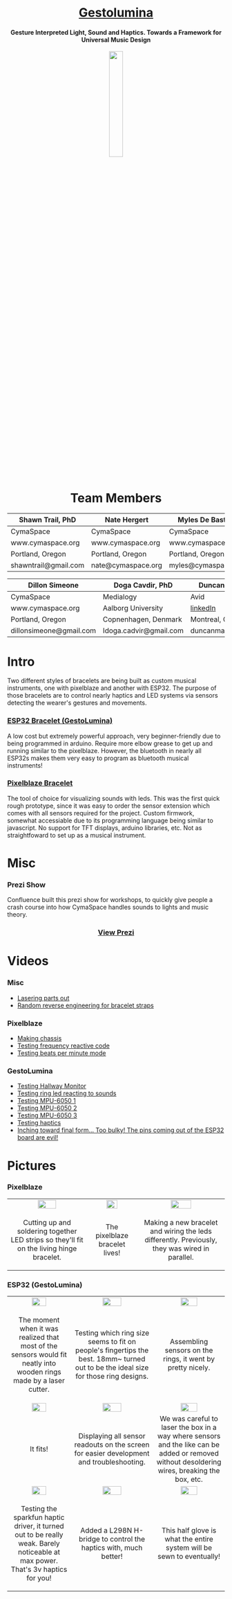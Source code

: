 <h1 align="center"><a href="https://bejewelled-kelpie-6a1941.netlify.app/">Gestolumina</a></h1>
<h4 align="center">Gesture Interpreted Light, Sound and Haptics. Towards a Framework for Universal Music Design</h4>

<p align="center">
    <img src="https://github.com/DillonSimeone/Gestolumina/blob/main/images/Gestolumina/Gesloumina.jpg" style="width: 25%;">
</p>
<h1 align="center">Team Members</h1>
<table align="center">
    <thead>
        <th>Shawn Trail, PhD</th>
        <th>Nate Hergert</th>
        <th>Myles De Bastion</th>
    </thead>
    <tbody>
        <tr>   
            <td>CymaSpace</td>
            <td>CymaSpace</td>
            <td>CymaSpace</td>
        </tr>
        <tr>
            <td>www.cymaspace.org</td>
            <td>www.cymaspace.org</td>
            <td>www.cymaspace.org</td>
        </tr>
        <tr>
            <td>Portland, Oregon</td>
            <td>Portland, Oregon</td>
            <td>Portland, Oregon</td>
        </tr>
        <tr>
            <td>shawntrail@gmail.com</td>
            <td>nate@cymaspace.org</td>
            <td>myles@cymaspace.org</td>
        </tr>
    </tbody>
    
</table>
<table align="center">
    <thead>
        <th>Dillon Simeone</th>
        <th>Doga Cavdir, PhD</th>
        <th>Duncan MacConnell, PhD</th>
    </thead>
    <tbody>
    <tr>
        <td>CymaSpace</td>
        <td>Medialogy</td>
        <td>Avid</td>
    </tr>
    <tr>
        <td>www.cymaspace.org</td>
        <td>Aalborg University</td>
        <td><a href="https://www.linkedin.com/in/duncan-macconnell-a4067511a/overlay/contact-info/">linkedIn</a></td>
    </tr>
    <tr>
        <td>Portland, Oregon</td>
        <td>Copnenhagen, Denmark</td>
        <td>Montreal, Quebec, Canada</td>
    </tr>
    <tr>
        <td>dillonsimeone@gmail.com</td>
        <td>Idoga.cadvir@gmail.com</td>
        <td>duncanmacconnell@gmail.com</td>
    </tr>
    </tbody>
</table>

# Intro
<p>
    Two different styles of bracelets are being built as custom musical instruments, one with pixelblaze and another with ESP32. The purpose of those bracelets are to control nearly haptics and LED systems via sensors detecting the wearer's gestures and movements. 
</p>
<h3><a href="https://github.com/DillonSimeone/Gestolumina/tree/main/Arduino%20Code/FrequencyReactiveTacile">ESP32 Bracelet (GestoLumina)</a></h3>
<p>A low cost but extremely powerful approach, very beginner-friendly due to being programmed in arduino. Require more elbow grease to get up and running similar to the pixelblaze. However, the bluetooth in nearly all ESP32s makes them very easy to program as bluetooth musical instruments!</p>

<h3><a href="https://github.com/DillonSimeone/Gestolumina/tree/main/Pixelblaze%20Code">Pixelblaze Bracelet</a></h3>
<p>The tool of choice for visualizing sounds with leds. This was the first quick rough prototype, since it was easy to order the sensor extension which comes with all sensors required for the project. Custom firmwork, somewhat accessiable due to its programming language being similar to javascript. No support for TFT displays, arduino libraries, etc. Not as straightfoward to set up as a musical instrument.</p>

# Misc
<h3>Prezi Show</h3>
<p>Confluence built this prezi show for workshops, to quickly give people a crash course into how CymaSpace handles sounds to lights and music theory.</p>
<h3 align="center"><a href="https://prezi.com/view/BKSwKoRpNLLlaCZ8I6HS/">View Prezi</a></h3>


# Videos
<h3>Misc</h3>
<ul>
    <li><a href="https://www.youtube.com/shorts/vZXHRAnROqk">Lasering parts out</a></li>
    <li><a href="https://www.youtube.com/shorts/q6HAHHKfm44">Random reverse engineering for bracelet straps</a></li>
</ul>
<h3>Pixelblaze</h3>
<ul>
    <li><a href="https://www.youtube.com/shorts/bQNIAE6hn9M">Making chassis</a></li>
    <li><a href="https://www.youtube.com/shorts/2__cOaNY4yM">Testing frequency reactive code</a></li>
    <li><a href="https://www.youtube.com/shorts/NpTJMvQrC3I">Testing beats per minute mode</a></li>
</ul>
<h3>GestoLumina</h3>
<ul>
    <li><a href="https://www.youtube.com/watch?v=SJd1xGemtCc">Testing Hallway Monitor</a></li>
    <li><a href="https://www.youtube.com/shorts/A8XjW7fpP0g">Testing ring led reacting to sounds</a></li>
    <li><a href="https://www.youtube.com/shorts/U4VskPwTADo">Testing MPU-6050 1</a></li>
    <li><a href="https://www.youtube.com/shorts/bvzDoGDOsoE ">Testing MPU-6050 2</a></li>
    <li><a href="https://www.youtube.com/shorts/jl-9ZZjW-vE ">Testing MPU-6050 3</a></li>
    <li><a href="https://www.youtube.com/shorts/bEWE7uyCt_Y ">Testing haptics</a></li>
    <li><a href="https://www.youtube.com/shorts/fWRVd8oUweI">Inching toward final form... Too bulky! The pins coming out of the ESP32 board are evil!</a></li>
</ul>

# Pictures
<h3>Pixelblaze</h3>
<table>
    <tr>
        <td align="center">
            <img src="https://github.com/DillonSimeone/Gestolumina/blob/main/images/Gestolumina/assemblingLEDsPixelBlaze.jpg" style="width: 50%;">
        </td>
        <td align="center">
            <img src="https://github.com/DillonSimeone/Gestolumina/blob/main/images/Gestolumina/assemblingLEDsPixelBlaze2.jpg" style="width: 50%;">
        </td>
        <td align="center">
           <img src="https://github.com/DillonSimeone/Gestolumina/blob/main/images/Gestolumina/assemblingLEDsPixelblaze3.jpg" style="width: 50%;">
        </td>
    </tr>
    <tr>
        <td align="center"> 
            <p>Cutting up and soldering together LED strips so they'll fit on the living hinge bracelet. </p>
        </td>
        <td align="center">
            <p>The pixelblaze bracelet lives!</p>
        </td>
        <td align="center">
            <p>Making a new bracelet and wiring the leds differently. Previously, they was wired in parallel.</p>
        </td>
    </tr>
</table>

<h3>ESP32 (GestoLumina)</h3>
<table>
    <tr>
        <td align="center">
            <img src="https://github.com/DillonSimeone/Gestolumina/blob/main/images/Gestolumina/reilizingSensorsCanFitInMyRings.jpg" style="width: 50%;">
        </td>
        <td align="center">
            <img src="https://github.com/DillonSimeone/Gestolumina/blob/main/images/Gestolumina/testingRingFits.jpg" style="width: 50%;">
        </td>
        <td align="center">
            <img src="https://github.com/DillonSimeone/Gestolumina/blob/main/images/Gestolumina/assemblingSensorsOnRings2.jpg" style="width: 50%;">
        </td>
    </tr>
    <tr>
        <td align="center">
            <p>The moment when it was realized that most of the sensors would fit neatly into wooden rings made by a laser cutter.</p>
        </td>
        <td align="center">
            <p>Testing which ring size seems to fit on people's fingertips the best. 18mm~ turned out to be the ideal size for those ring designs.</p>
        </td>
        <td align="center">
            <p>Assembling sensors on the rings, it went by pretty nicely.</p>
        </td>
    </tr>
    <tr>
        <td align="center">
            <img src="https://github.com/DillonSimeone/Gestolumina/blob/main/images/Gestolumina/testingFit.jpg" style="width: 50%;">
        </td>
        <td align="center">
            <img src="https://github.com/DillonSimeone/Gestolumina/blob/main/images/Gestolumina/testingESP32Display.png" style="width: 50%;">
        </td>
        <td align="center">
            <img src="https://github.com/DillonSimeone/Gestolumina/blob/main/images/Gestolumina/testingMics.jpg" style="width: 50%">
        </td>
    </tr>
    <tr>
        <td align="center">
            <p>It fits!</p>
        </td>
        <td align="center"> 
            <p>Displaying all sensor readouts on the screen for easier development and troubleshooting.</p>
        </td>
        <td align="center"> 
            We was careful to laser the box in a way where sensors and the like can be added or removed without desoldering wires, breaking the box, etc.
        </td>
    </tr>
    <tr>
        <td align="center">
            <img src="https://github.com/DillonSimeone/Gestolumina/blob/main/images/Gestolumina/testingSparkFunHaptics.jpg" style="width:50%;">
        </td>
        <td align="center">
            <img src="https://github.com/DillonSimeone/Gestolumina/blob/main/images/Gestolumina/showingHowFingerTipSensorsConnectsToESP32.jpg" style="width:50%;">
        </td>
        <td align="center">
            <img src="https://github.com/DillonSimeone/Gestolumina/blob/main/images/Gestolumina/idealGlove.jpg" style="width:50%">
        </td>
    </tr>
    <tr>
        <td align="center">
            <p>Testing the sparkfun haptic driver, it turned out to be really weak. Barely noticeable at max power. That's 3v haptics for you!</p>
        </td>
        <td align="center">
            <p>Added a L298N H-bridge to control the haptics with, much better!</p>
        </td>
        <td align="center">
            <p>This half glove is what the entire system will be sewn to eventually!</p>
        </td>
    </tr>
</table>


    
    
    
    
    
    
    
    
   


    


        
    
        
            

        
             

        
            
            
            

        
               
        
        
            

        
            
